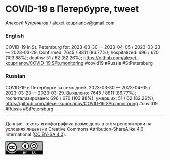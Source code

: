 COVID-19 в Петербурге, tweet
============================

*Алексей Куприянов* /
<a href="mailto:alexei.kouprianov@gmail.com" class="email">alexei.kouprianov@gmail.com</a>

### English

COVID-19 in St. Petersburg for: 2023-03-30 — 2023-04-05 / 2023-03-23 —
2023-03-29. Сonfirmed: 7645 / 8811 (86.77%); hospitalized: 696 / 670
(103.88%); deaths: 51 / 62 (82.26%);
<a href="https://github.com/alexei-kouprianov/COVID-19.SPb.monitoring" class="uri">https://github.com/alexei-kouprianov/COVID-19.SPb.monitoring</a>
\#covid19 \#Russia \#StPetersburg

### Russian

COVID-19 в Петербурге за семь дней: 2023-03-30 — 2023-04-05 / 2023-03-23
— 2023-03-29. Выявлено: 7645 / 8811 (86.77%); госпитализировано: 696 /
670 (103.88%); умерших: 51 / 62 (82.26%);
<a href="https://github.com/alexei-kouprianov/COVID-19.SPb.monitoring" class="uri">https://github.com/alexei-kouprianov/COVID-19.SPb.monitoring</a>
\#covid19 \#Russia \#StPetersburg

------------------------------------------------------------------------

Данные, тексты и инфографика размещены в этом репозитории на условиях
лицензии Creative Commons Attribution-ShareAlike 4.0 International ([CC
BY-SA 4.0](https://creativecommons.org/licenses/by-sa/4.0/)).

![](../misc/CC-BY-SA-icon.png "CC-BY-SA")
